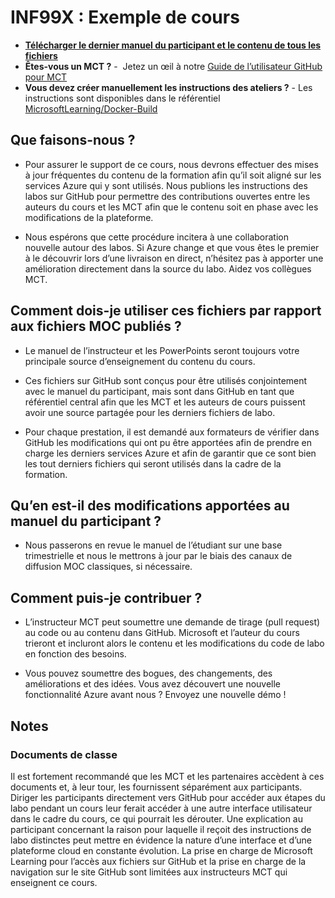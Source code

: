 # INF99X : Exemple de cours

- **[Télécharger le dernier manuel du participant et le contenu de tous les fichiers](../../releases/latest)**
- **Êtes-vous un MCT ?** -  Jetez un œil à notre [Guide de l’utilisateur GitHub pour MCT](https://microsoftlearning.github.io/MCT-User-Guide-FR/)
- **Vous devez créer manuellement les instructions des ateliers ?** - Les instructions sont disponibles dans le référentiel [MicrosoftLearning/Docker-Build](https://github.com/MicrosoftLearning/Docker-Build)

## Que faisons-nous ?

- Pour assurer le support de ce cours, nous devrons effectuer des mises à jour fréquentes du contenu de la formation afin qu’il soit aligné sur les services Azure qui y sont utilisés.  Nous publions les instructions des labos sur GitHub pour permettre des contributions ouvertes entre les auteurs du cours et les MCT afin que le contenu soit en phase avec les modifications de la plateforme.

- Nous espérons que cette procédure incitera à une collaboration nouvelle autour des labos. Si Azure change et que vous êtes le premier à le découvrir lors d’une livraison en direct, n’hésitez pas à apporter une amélioration directement dans la source du labo.  Aidez vos collègues MCT.

## Comment dois-je utiliser ces fichiers par rapport aux fichiers MOC publiés ?

- Le manuel de l’instructeur et les PowerPoints seront toujours votre principale source d’enseignement du contenu du cours.

- Ces fichiers sur GitHub sont conçus pour être utilisés conjointement avec le manuel du participant, mais sont dans GitHub en tant que référentiel central afin que les MCT et les auteurs de cours puissent avoir une source partagée pour les derniers fichiers de labo.

- Pour chaque prestation, il est demandé aux formateurs de vérifier dans GitHub les modifications qui ont pu être apportées afin de prendre en charge les derniers services Azure et afin de garantir que ce sont bien les tout derniers fichiers qui seront utilisés dans la cadre de la formation.

## Qu’en est-il des modifications apportées au manuel du participant ?

- Nous passerons en revue le manuel de l’étudiant sur une base trimestrielle et nous le mettrons à jour par le biais des canaux de diffusion MOC classiques, si nécessaire.

## Comment puis-je contribuer ?

- L’instructeur MCT peut soumettre une demande de tirage (pull request) au code ou au contenu dans GitHub. Microsoft et l’auteur du cours trieront et incluront alors le contenu et les modifications du code de labo en fonction des besoins.

- Vous pouvez soumettre des bogues, des changements, des améliorations et des idées.  Vous avez découvert une nouvelle fonctionnalité Azure avant nous ?  Envoyez une nouvelle démo !

## Notes

### Documents de classe

Il est fortement recommandé que les MCT et les partenaires accèdent à ces documents et, à leur tour, les fournissent séparément aux participants.  Diriger les participants directement vers GitHub pour accéder aux étapes du labo pendant un cours leur ferait accéder à une autre interface utilisateur dans le cadre du cours, ce qui pourrait les dérouter. Une explication au participant concernant la raison pour laquelle il reçoit des instructions de labo distinctes peut mettre en évidence la nature d’une interface et d’une plateforme cloud en constante évolution. La prise en charge de Microsoft Learning pour l’accès aux fichiers sur GitHub et la prise en charge de la navigation sur le site GitHub sont limitées aux instructeurs MCT qui enseignent ce cours.
